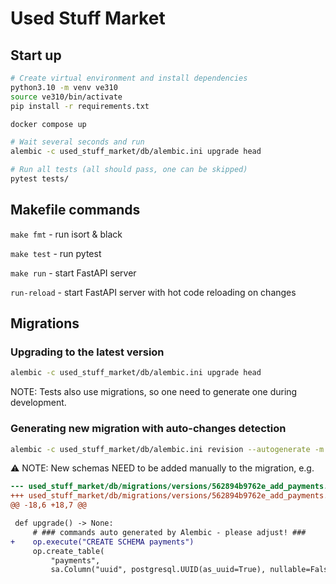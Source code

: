 # Used Stuff Market

## Start up
```bash
# Create virtual environment and install dependencies
python3.10 -m venv ve310
source ve310/bin/activate
pip install -r requirements.txt

docker compose up

# Wait several seconds and run
alembic -c used_stuff_market/db/alembic.ini upgrade head

# Run all tests (all should pass, one can be skipped)
pytest tests/
```

## Makefile commands

`make fmt` - run isort & black

`make test` - run pytest

`make run` - start FastAPI server

`run-reload` - start FastAPI server with hot code reloading on changes

## Migrations

### Upgrading to the latest version
```bash
alembic -c used_stuff_market/db/alembic.ini upgrade head
```

NOTE: Tests also use migrations, so one need to generate one during development.

### Generating new migration with auto-changes detection

```bash
alembic -c used_stuff_market/db/alembic.ini revision --autogenerate -m "MESSAGE"
```

⚠ NOTE: New schemas NEED to be added manually to the migration, e.g.
```diff
--- used_stuff_market/db/migrations/versions/562894b9762e_add_payments.py_original  2022-10-17 20:43:21.000000000 +0200
+++ used_stuff_market/db/migrations/versions/562894b9762e_add_payments.py   2022-10-17 20:01:02.000000000 +0200
@@ -18,6 +18,7 @@

 def upgrade() -> None:
     # ### commands auto generated by Alembic - please adjust! ###
+    op.execute("CREATE SCHEMA payments")
     op.create_table(
         "payments",
         sa.Column("uuid", postgresql.UUID(as_uuid=True), nullable=False),
```


